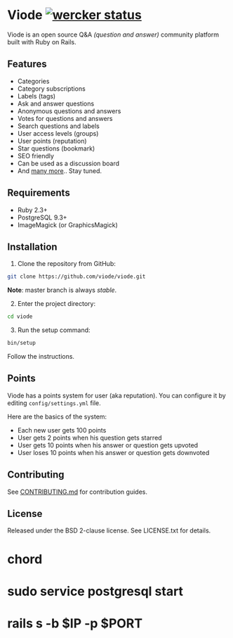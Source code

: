 # Viode [![wercker status](https://app.wercker.com/status/daf9e5e93d529ec0e3435fc36c4347d4/s/master "wercker status")](https://app.wercker.com/project/byKey/daf9e5e93d529ec0e3435fc36c4347d4)

Viode is an open source Q&A _(question and answer)_ community platform built
with Ruby on Rails.

## Features

+ Categories
+ Category subscriptions
+ Labels (tags)
+ Ask and answer questions
+ Anonymous questions and answers
+ Votes for questions and answers
+ Search questions and labels
+ User access levels (groups)
+ User points (reputation)
+ Star questions (bookmark)
+ SEO friendly
+ Can be used as a discussion board
+ And [many more](https://github.com/viode/viode/labels/feature).. Stay tuned.

## Requirements

- Ruby 2.3+
- PostgreSQL 9.3+
- ImageMagick (or GraphicsMagick)

## Installation

1. Clone the repository from GitHub:

  ```sh
  git clone https://github.com/viode/viode.git
  ```

  **Note**: master branch is always _stable_.

2. Enter the project directory:

  ```sh
  cd viode
  ```

3. Run the setup command:

  ```sh
  bin/setup
  ```

  Follow the instructions.

## Points

Viode has a points system for user (aka reputation). You can configure it by
editing `config/settings.yml` file.  

Here are the basics of the system:

* Each new user gets 100 points
* User gets 2 points when his question gets starred
* User gets 10 points when his answer or question gets upvoted
* User loses 10 points when his answer or question gets downvoted

## Contributing

See
[CONTRIBUTING.md](https://github.com/viode/viode/blob/master/CONTRIBUTING.md)
for contribution guides.

## License

Released under the BSD 2-clause license. See LICENSE.txt for details.

# chord
# sudo service postgresql start
# rails s -b $IP -p $PORT